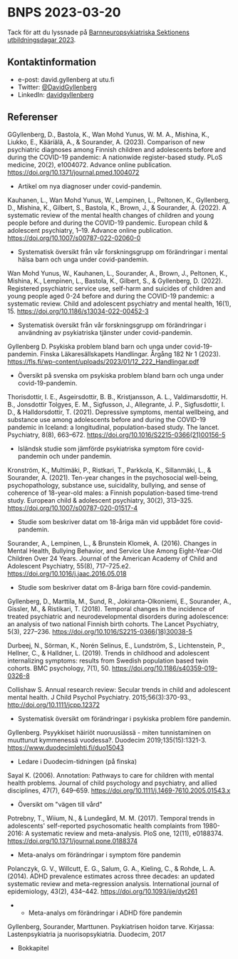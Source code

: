 # BNPS 2023-03-20

Tack för att du lyssnade på [Barnneuropsykiatriska Sektionens utbildningsdagar 2023](https://www.bnps2023.se/program/). 

## Kontaktinformation

- e-post: david.gyllenberg at utu.fi
- Twitter: [@DavidGyllenberg](https://twitter.com/DavidGyllenberg)
- LinkedIn: [davidgyllenberg](https://www.linkedin.com/in/davidgyllenberg)

## Referenser

GGyllenberg, D., Bastola, K., Wan Mohd Yunus, W. M. A., Mishina, K., Liukko, E., Kääriälä, A., & Sourander, A. (2023). Comparison of new psychiatric diagnoses among Finnish children and adolescents before and during the COVID-19 pandemic: A nationwide register-based study. PLoS medicine, 20(2), e1004072. Advance online publication. https://doi.org/10.1371/journal.pmed.1004072
- Artikel om nya diagnoser under covid-pandemin.

Kauhanen, L., Wan Mohd Yunus, W., Lempinen, L., Peltonen, K., Gyllenberg, D., Mishina, K., Gilbert, S., Bastola, K., Brown, J., & Sourander, A. (2022). A systematic review of the mental health changes of children and young people before and during the COVID-19 pandemic. European child & adolescent psychiatry, 1–19. Advance online publication. https://doi.org/10.1007/s00787-022-02060-0
- Systematisk översikt från vår forskningsgrupp om förändringar i mental hälsa barn och unga under covid-pandemin. 

Wan Mohd Yunus, W., Kauhanen, L., Sourander, A., Brown, J., Peltonen, K., Mishina, K., Lempinen, L., Bastola, K., Gilbert, S., & Gyllenberg, D. (2022). Registered psychiatric service use, self-harm and suicides of children and young people aged 0-24 before and during the COVID-19 pandemic: a systematic review. Child and adolescent psychiatry and mental health, 16(1), 15. https://doi.org/10.1186/s13034-022-00452-3
- Systematisk översikt från vår forskningsgrupp om förändringar i användning av psykiatriska tjänster under covid-pandemin. 

Gyllenberg D. Psykiska problem bland barn och unga under covid-19-pandemin. Finska Läkaresällskapets Handlingar. Årgång 182 Nr 1 (2023). https://fls.fi/wp-content/uploads/2023/01/12_222_Handlingar.pdf
- Översikt på svenska om psykiska problem bland barn och unga under covid-19-pandemin.

Thorisdottir, I. E., Asgeirsdottir, B. B., Kristjansson, A. L., Valdimarsdottir, H. B., Jonsdottir Tolgyes, E. M., Sigfusson, J., Allegrante, J. P., Sigfusdottir, I. D., & Halldorsdottir, T. (2021). Depressive symptoms, mental wellbeing, and substance use among adolescents before and during the COVID-19 pandemic in Iceland: a longitudinal, population-based study. The lancet. Psychiatry, 8(8), 663–672. https://doi.org/10.1016/S2215-0366(21)00156-5 
- Isländsk studie som jämförde psykiatriska symptom före covid-pandemin och under pandemin.

Kronström, K., Multimäki, P., Ristkari, T., Parkkola, K., Sillanmäki, L., & Sourander, A. (2021). Ten-year changes in the psychosocial well-being, psychopathology, substance use, suicidality, bullying, and sense of coherence of 18-year-old males: a Finnish population-based time-trend study. European child & adolescent psychiatry, 30(2), 313–325. https://doi.org/10.1007/s00787-020-01517-4
- Studie som beskriver datat om 18-åriga män vid uppbådet före covid-pandemin.

Sourander, A., Lempinen, L., & Brunstein Klomek, A. (2016). Changes in Mental Health, Bullying Behavior, and Service Use Among Eight-Year-Old Children Over 24 Years. Journal of the American Academy of Child and Adolescent Psychiatry, 55(8), 717–725.e2. https://doi.org/10.1016/j.jaac.2016.05.018
- Studie som beskriver datat om 8-åriga barn före covid-pandemin.

Gyllenberg, D., Marttila, M., Sund, R., Jokiranta-Olkoniemi, E., Sourander, A., Gissler, M., & Ristikari, T. (2018). Temporal changes in the incidence of treated psychiatric and neurodevelopmental disorders during adolescence: an analysis of two national Finnish birth cohorts. The Lancet Psychiatry, 5(3), 227–236. https://doi.org/10.1016/S2215-0366(18)30038-5

Durbeej, N., Sörman, K., Norén Selinus, E., Lundström, S., Lichtenstein, P., Hellner, C., & Halldner, L. (2019). Trends in childhood and adolescent internalizing symptoms: results from Swedish population based twin cohorts. BMC psychology, 7(1), 50. https://doi.org/10.1186/s40359-019-0326-8

Collishaw S. Annual research review: Secular trends in child and adolescent mental health. J Child Psychol Psychiatry. 2015;56(3):370-93., http://doi.org/10.1111/jcpp.12372 
- Systematisk översikt om förändringar i psykiska problem före pandemin.

Gyllenberg. Psyykkiset häiriöt nuoruusiässä - miten tunnistaminen on muuttunut kymmenessä vuodessa?. Duodecim 2019;135(15):1321-3. https://www.duodecimlehti.fi/duo15043  
- Ledare i Duodecim-tidningen (på finska)

Sayal K. (2006). Annotation: Pathways to care for children with mental health problems. Journal of child psychology and psychiatry, and allied disciplines, 47(7), 649–659. https://doi.org/10.1111/j.1469-7610.2005.01543.x  
- Översikt om "vägen till vård"

Potrebny, T., Wiium, N., & Lundegård, M. M. (2017). Temporal trends in adolescents' self-reported psychosomatic health complaints from 1980-2016: A systematic review and meta-analysis. PloS one, 12(11), e0188374. https://doi.org/10.1371/journal.pone.0188374
- Meta-analys om förändringar i symptom före pandemin

Polanczyk, G. V., Willcutt, E. G., Salum, G. A., Kieling, C., & Rohde, L. A. (2014). ADHD prevalence estimates across three decades: an updated systematic review and meta-regression analysis. International journal of epidemiology, 43(2), 434–442. https://doi.org/10.1093/ije/dyt261
- - Meta-analys om förändringar i ADHD före pandemin

Gyllenberg, Sourander, Marttunen. Psykiatrisen hoidon tarve. Kirjassa: Lastenpsykiatria ja nuorisopsykiatria. Duodecim, 2017  
- Bokkapitel

